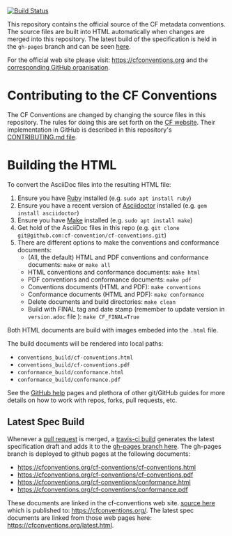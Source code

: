 [![Build Status](https://secure.travis-ci.org/cf-convention/cf-conventions.png)](https://travis-ci.org/cf-convention/cf-conventions)

This repository contains the official source of the CF metadata conventions.
The source files are built into HTML automatically when changes are merged into this repository.
The latest build of the specification is held in the `gh-pages` branch and can be seen [here](https://cfconventions.org/cf-conventions/cf-conventions.html).

For the official web site please visit: https://cfconventions.org and the [corresponding GitHub organisation](https://github.com/cf-convention).

# Contributing to the CF Conventions

The CF Conventions are changed by changing the source files in this repository.
The rules for doing this are set forth on the [CF website](https://cfconventions.org/rules.html).
Their implementation in GitHub is described in this repository's [CONTRIBUTING.md file](https://github.com/cf-convention/cf-conventions/blob/master/CONTRIBUTING.md).

# Building the HTML

To convert the AsciiDoc files into the resulting HTML file:

1. Ensure you have [Ruby](https://www.ruby-lang.org/) installed (e.g. `sudo apt install ruby`)
1. Ensure you have a recent version of [Asciidoctor](https://asciidoctor.org/) installed (e.g. `gem install asciidoctor`)
1. Ensure you have [Make](https://www.gnu.org/software/make/) installed (e.g. `sudo apt install make`)
1. Get hold of the AsciiDoc files in this repo (e.g. `git clone git@github.com:cf-convention/cf-conventions.git`)
1. There are different options to make the conventions and conformance documents:
   - (All, the default) HTML and PDF conventions and conformance documents: 
      `make` or `make all`
   - HTML conventions and conformance documents: 
      `make html`
   - PDF conventions and conformance documents: 
      `make pdf`
   - Conventions documents (HTML and PDF): 
      `make conventions`
   - Conformance documents (HTML and PDF): 
      `make conformance`
   - Delete documents and build directories:
      `make clean`
   - Build with FINAL tag and date stamp (remember to update version in `version.adoc` file ):
      `make CF_FINAL=True`

Both HTML documents are build with images embeded into the `.html` file.

The build documents will be rendered into local paths:
  - `conventions_build/cf-conventions.html`
  - `conventions_build/cf-conventions.pdf`
  - `conformance_build/conformance.html`
  - `conformance_build/conformance.pdf`

See the [GitHub help](https://help.github.com/) pages and plethora of other git/GitHub guides for more details on how to work with repos, forks, pull requests, etc.

## Latest Spec Build

Whenever a [pull request](https://github.com/cf-convention/cf-conventions/pulls) is merged, a [travis-ci build](https://travis-ci.org/github/cf-convention/cf-conventions) generates the latest specification draft and adds it to the [gh-pages branch here](https://github.com/cf-convention/cf-conventions/tree/gh-pages).
The gh-pages branch is deployed to github pages at the following documents:
- https://cfconventions.org/cf-conventions/cf-conventions.html
- https://cfconventions.org/cf-conventions/cf-conventions.pdf
- https://cfconventions.org/cf-conventions/conformance.html
- https://cfconventions.org/cf-conventions/conformance.pdf

These documents are linked in the cf-conventions web site. [source here](https://github.com/cf-convention/cf-convention.github.io) which is published to: https://cfconventions.org/. The latest spec documents are linked from those web pages here: https://cfconventions.org/latest.html.
